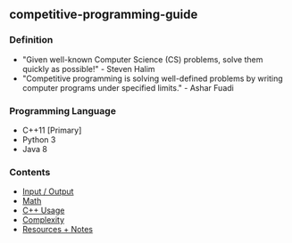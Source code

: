 ## competitive-programming-guide

### Definition
* "Given well-known Computer Science (CS) problems, solve them quickly as possible!" - Steven Halim
* "Competitive programming is solving well-defined problems by writing computer programs under specified limits." - Ashar Fuadi

### Programming Language
* C++11 [Primary]
* Python 3
* Java 8

### Contents
* [Input / Output](input-output.md)
* [Math](math.md)
* [C++ Usage](cpp.md)
* [Complexity](complexity.md)
* [Resources + Notes](resources-notes.md)
